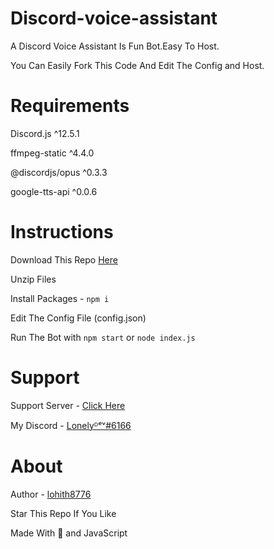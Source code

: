 # Discord-voice-assistant
A Discord Voice Assistant Is Fun Bot.Easy To Host.

You Can Easily Fork This Code And Edit The Config and Host.

# Requirements

Discord.js ^12.5.1

ffmpeg-static ^4.4.0

@discordjs/opus ^0.3.3

google-tts-api ^0.0.6

# Instructions

Download This Repo [Here](https://github.com/lohith8776/Discord-voice-assistant/archive/refs/heads/main.zip)

Unzip Files

Install Packages - `npm i`

Edit The Config File (config.json)

Run The Bot with `npm start` or `node index.js`


# Support

Support Server - [Click Here](https://discord.gg/QDGGs7J5DP)

My Discord - [Lonelyᴰᵉᵛ#6166](https://discord.com/users/556727961739460629)


# About

Author - [lohith8776](https://github.com/lohith8776/)

Star This Repo If You Like

Made With 💖 and JavaScript
